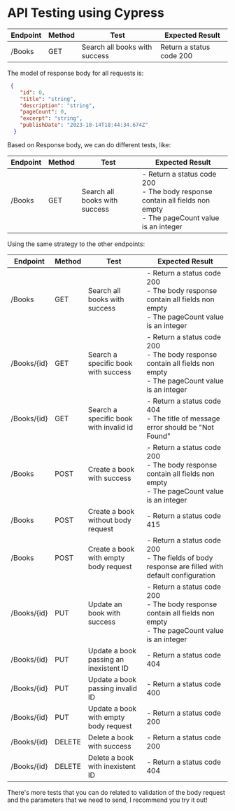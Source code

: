 # API Testing using Cypress

| Endpoint | Method | Test | Expected Result |
| ---------|---------|--------|-------------------|
| /Books | GET | Search all books with success | Return a status code 200 |


The model of response body for all requests is: 
```json
 {
    "id": 0,
    "title": "string",
    "description": "string",
    "pageCount": 0,
    "excerpt": "string",
    "publishDate": "2023-10-14T18:44:34.674Z"
  }
```

Based on Response body, we can do different tests, like: 

| Endpoint | Method | Test | Expected Result |
| ---------|---------|--------|-------------------|
| /Books | GET | Search all books with success | - Return a status code 200<br/> - The body response contain all fields non empty <br/> - The pageCount value is an integer|
Using the same strategy to the other endpoints: 

| Endpoint | Method | Test | Expected Result |
| ---------|---------|--------|-------------------|
| /Books | GET | Search all books with success | - Return a status code 200<br/> - The body response contain all fields non empty <br/> - The pageCount value is an integer|
| /Books/{id} | GET | Search a specific book with success | - Return a status code 200<br/> - The body response contain all fields non empty <br/> - The pageCount value is an integer|
| /Books/{id} | GET | Search a specific book with invalid id | - Return a status code 404 <br/> - The title of message error should be "Not Found"|
| /Books | POST | Create a book with success | - Return a status code 200<br/> - The body response contain all fields non empty <br/> - The pageCount value is an integer|
| /Books | POST | Create a book without body request | - Return a status code 415 <br/>|
| /Books | POST | Create a book with empty body request | - Return a status code 200 <br/> - The fields of body response are filled with default configuration|
| /Books/{id} | PUT | Update an book with success | - Return a status code 200<br/> - The body response contain all fields non empty <br/> - The pageCount value is an integer|
| /Books/{id} | PUT | Update a book passing an inexistent ID | - Return a status code 404 <br/>|
| /Books/{id} | PUT | Update a book passing invalid ID | - Return a status code 400 <br/>|
| /Books/{id} | PUT | Update a book with empty body request| - Return a status code 200 <br/>|
| /Books/{id} | DELETE | Delete a book with success | - Return a status code 200 <br/>|
| /Books/{id} | DELETE | Delete a book with inexistent ID| - Return a status code 404 <br/>|

There's more tests that you can do related to validation of the body request and the parameters that we need to send, I recommend you try it out! 